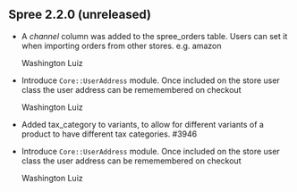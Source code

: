 ## Spree 2.2.0 (unreleased) ##

*   A *channel* column was added to the spree_orders table. Users can set
    it when importing orders from other stores. e.g. amazon

    Washington Luiz

*   Introduce `Core::UserAddress` module. Once included on the store user class
    the user address can be rememembered on checkout

    Washington Luiz

* Added tax_category to variants, to allow for different variants of a product to have different tax categories. #3946

*   Introduce `Core::UserAddress` module. Once included on the store user class
    the user address can be rememembered on checkout

    Washington Luiz
